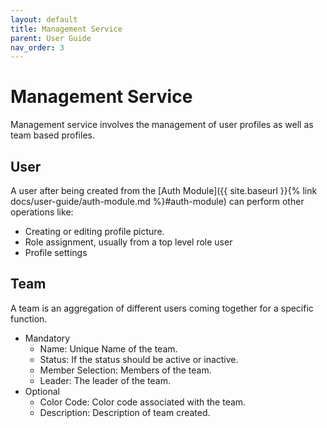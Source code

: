 ```yaml
---
layout: default
title: Management Service
parent: User Guide
nav_order: 3
---
```


# Management Service

Management service involves the management of user profiles as well as team based profiles.

## User
A user after being created from the [Auth Module]({{ site.baseurl }}{% link docs/user-guide/auth-module.md %}#auth-module) can perform other operations like:

* Creating or editing profile picture.
* Role assignment, usually from a top level role user
* Profile settings

## Team
A team is an aggregation of different users coming together for a specific function.
* Mandatory
    * Name: Unique Name of the team.
    * Status: If the status should be active or inactive.
    * Member Selection: Members of the team.
    * Leader: The leader of the team.
* Optional 
    * Color Code: Color code associated with the team.
    * Description: Description of team created.

